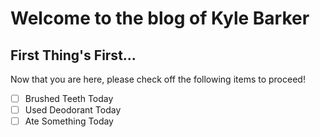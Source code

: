 # Welcome to the blog of Kyle Barker

## First Thing's First...

Now that you are here, please check off the following items to proceed!

- [ ] Brushed Teeth Today
- [ ] Used Deodorant Today
- [ ] Ate Something Today

